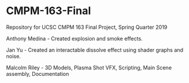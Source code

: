 # CMPM-163-Final
Repository for UCSC CMPM 163 Final Project, Spring Quarter 2019

Anthony Medina - Created explosion and smoke effects.

Jan Yu - Created an interactable dissolve effect using shader graphs and noise.

Malcolm Riley - 3D Models, Plasma Shot VFX, Scripting, Main Scene assembly, Documentation

